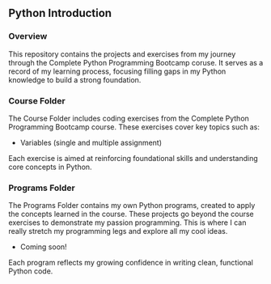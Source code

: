 ## Python Introduction

### Overview
This repository contains the projects and exercises from my journey through the Complete Python Programming Bootcamp coruse. It serves as a record of my learning process, focusing filling gaps in my Python knowledge to build a strong foundation.

### Course Folder
The Course Folder includes coding exercises from the Complete Python Programming Bootcamp course. These exercises cover key topics such as:

* Variables (single and multiple assignment)

Each exercise is aimed at reinforcing foundational skills and understanding core concepts in Python.

### Programs Folder
The Programs Folder contains my own Python programs, created to apply the concepts learned in the course. These projects go beyond the course exercises to demonstrate my passion programming. This is where I can really stretch my programming legs and explore all my cool ideas.

* Coming soon!

Each program reflects my growing confidence in writing clean, functional Python code.

